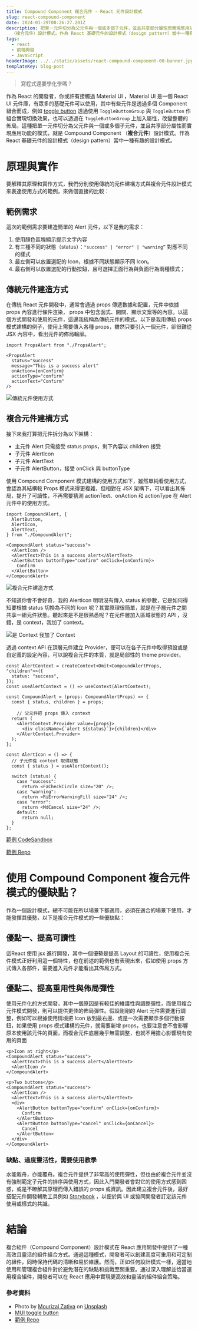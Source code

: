 ```yaml
---
title: Compound Component 複合元件 - React 元件設計模式
slug: react-compound-component
date: 2024-01-29T08:26:27.201Z
description: 把單一元件切分為父元件與一個或多個子元件，並且共享部分屬性而實現應用功能的模式，就是 Compound Component
  （複合元件）設計模式。作為 React 基礎元件的設計模式（design pattern）當中一種有趣的設計模式。
tags:
  - react
  - 前端開發
  - JavaScript
headerImage: ../../static/assets/react-compound-component-00-banner.jpg
templateKey: blog-post
---
```

> 寫程式還要學化學嗎？

作為 React 的開發者，你或許有接觸過 Material UI ，Material UI 是一個 React UI 元件庫，有眾多的基礎元件可以使用，其中有些元件是透過多個 Component 組合而成，例如 [toggle button](https://mui.com/material-ui/react-toggle-button/) 透過使用 `ToggleButtonGroup` 與 `ToggleButton` 作組合實現切換效果，也可以透過在 `ToggleButtonGroup` 上加入屬性，改變整體的佈局。這種把單一元件切分為父元件與一個或多個子元件，並且共享部分屬性而實現應用功能的模式，就是 Compound Component （**複合元件**）設計模式。作為 React 基礎元件的設計模式（design pattern）當中一種有趣的設計模式。

# 原理與實作

要解釋其原理和實作方式，我們分別使用傳統的元件建構方式與複合元件設計模式來表達使用方式的範例，來做個直接的比較：

## 範例需求

這次的範例需求要建造簡單的 Alert 元件，以下是我的需求：

1. 使用顏色區塊顯示提示文字內容
2. 有三種不同的狀態（status）：`"success" | "error" | "warning”` 對應不同的樣式
3. 最左側可以放置選配的 Icon，根據不同狀態顯示不同 Icon。
4. 最右側可以放置選配的行動按鈕，且可選擇正面行為與負面行為兩種樣式；

## 傳統元件建造方式

在傳統 React 元件開發中，通常會通過 props 傳遞數據和配置，元件中依據 props 內容進行條件渲染， props 中包含函式、開關、顯示文案等的內容。以這個方式開發和使用的元件，這邊我統稱為傳統元件的模式。以下是我用傳統 props 模式建構的例子，使用上需要傳入各種 props，雖然只要引入一個元件，卻很難從 JSX 內容中，看出元件的佈局輪廓。

```tsx
import PropsAlert from "./PropsAlert";

<PropsAlert
  status="success"
  message="This is a success alert"
  onAction={onConfirm}
  actionType="confirm"
  actionText="Confirm"
/>
```

![傳統元件使用方式](../../static/assets/react-compound-component-01.png)

## **複合元件**建構方式

接下來我打算把元件拆分為以下架構：

* 主元件 Alert 只需接受 status props，剩下內容以 children 接受
* 子元件 AlertIcon
* 子元件 AlertText
* 子元件 AlertButton，接受 onClick 與 buttonType

使用 Compound Component 模式建構的使用方式如下，雖然單純看使用方式，會認為其結構較 Props 模式來得更複雜，但相對在 JSX 架構下，可以看出其佈局，提升了可讀性，不再需要猜測 actionText、onAction 和 actionType 在 Alert 元件中的使用方式。

```tsx
import CompoundAlert, {
  AlertButton,
  AlertIcon,
  AlertText,
} from "./CompoundAlert";

<CompoundAlert status="success">
  <AlertIcon />
  <AlertText>This is a success alert</AlertText>
  <AlertButton buttonType="confirm" onClick={onConfirm}>
    Confirm
  </AlertButton>
</CompoundAlert>
```

![複合元件建造方式](../../static/assets/react-compound-component-02.png)

不知道你會不會好奇，我的 AlertIcon 明明沒有傳入 status 的參數，它是如何得知要根據 status 切換為不同的 Icon 呢？其實原理很簡單，就是在子層元件之間共享一組元件狀態。聽起來是不是很熟悉呢？在元件層加入區域狀態的 API ，沒錯，是 context，我加了 context。

![是 Context 我加了 Context](../../static/assets/react-compound-component-03.png)

透過 context API 在頂層元件建立 Provider，便可以在各子元件中取得預設或是自定義的設定內容，可以說複合元件的本質，就是局部性的 theme provider。

```tsx
const AlertContext = createContext<Omit<CompoundAlertProps, "children">>({
  status: "success",
});
const useAlertContext = () => useContext(AlertContext);

const CompoundAlert = (props: CompoundAlertProps) => {
  const { status, children } = props;

	// 父元件把 props 傳入 context 
  return (
    <AlertContext.Provider value={props}>
      <div className={`alert ${status}`}>{children}</div>
    </AlertContext.Provider>
  );
};

const AlertIcon = () => {
  // 子元件從 context 取得狀態
  const { status } = useAlertContext();

  switch (status) {
    case "success":
      return <FaCheckCircle size="20" />;
    case "warning":
      return <RiErrorWarningFill size="24" />;
    case "error":
      return <MdCancel size="24" />;
    default:
      return null;
  }
};
```

[範例 CodeSandbox](https://codesandbox.io/p/sandbox/compound-component-example-forked-2ghg8w?file=%2Fsrc%2Fcomponents%2FCompoundAlert%2Findex.tsx%3A1%2C1-62%2C1)

[範例 Repo](https://github.com/aforian/compound-component-demo)

# 使用 Compound Component **複合元件模式**的優缺點？

作為一個設計模式，總不可能在所以場景下都適用，必須在適合的場景下使用，才能發揮其優勢，以下是複合元件模式的一些優缺點：

## 優點一、提高可讀性

這React 使用 jsx 進行開發，其中一個優勢是提高 Layout 的可讀性，使用複合元件模式正好利用這一個特性，也在前述的範例也有表現出來，假如使用 props 方式傳入各部件，需要進入元件才能看出其佈局方式。

## 優點二、提高重用性與佈局彈性

使用元件化的方式開發，其中一個原因是有較佳的維護性與調整彈性，而使用複合元件模式開發，則可以提供更佳的佈局彈性。假設剛剛的 Alert 元件需要進行調整，例如可以根據使用情境把 Icon 放到最右邊、或是一次需要顯示多個行動按鈕，如果使用 props 模式建構的元件，就需要新增 props，也要注意會不會影響原本使用該元件的頁面，而複合元件底層幾乎無需調整，也就不用擔心影響現有使用的頁面

```tsx
<p>Icon at right</p>
<CompoundAlert status="success">
  <AlertText>This is a success alert</AlertText>
  <AlertIcon />
</CompoundAlert>

<p>Two buttons</p>
<CompoundAlert status="success">
  <AlertIcon />
  <AlertText>This is a success alert</AlertText>
  <div>
    <AlertButton buttonType="confirm" onClick={onConfirm}>
      Confirm
    </AlertButton>
    <AlertButton buttonType="cancel" onClick={onCancel}>
      Cancel
    </AlertButton>
  </div>
</CompoundAlert>
```

### 缺點、過度靈活性，需要使用教學

水能載舟，亦能覆舟。複合元件提供了非常高的使用彈性，但也由於複合元件並沒有強制範定子元件的排序與使用方式，因此入門開發者會對它的使用方式感到困惑，或是不瞭解其原理而傳入錯誤的 props 或資訊。因此建立複合元件後，最好搭配元件開發輔助工具例如 [Storybook](https://storybook.js.org/) ，以便於與 UI 或協同開發者訂定該元件使用或樣式的共識。

# 結論

複合組件（Compound Component）設計模式在 React 應用開發中提供了一種高效且靈活的組件組合方式。通過這種模式，開發者可以創建高度可重用和可定制的組件，同時保持代碼的清晰和易於維護。然而，正如任何設計模式一樣，適當地使用和管理複合組件對於避免潛在的缺點和挑戰至關重要。通过深入理解並恰當運用複合組件，開發者可以在 React 應用中實現更高效和靈活的組件組合策略。

### 參考資料

* Photo by [Mourizal Zativa](https://unsplash.com/@mourimoto?utm_content=creditCopyText&utm_medium=referral&utm_source=unsplash) on [Unsplash](https://unsplash.com/photos/blue-red-yellow-and-green-lego-blocks-gNMVpAPe3PE?utm_content=creditCopyText&utm_medium=referral&utm_source=unsplash)
* [MUI toggle button](https://mui.com/material-ui/react-toggle-button/)
* [範例 Repo](https://github.com/aforian/compound-component-demo)